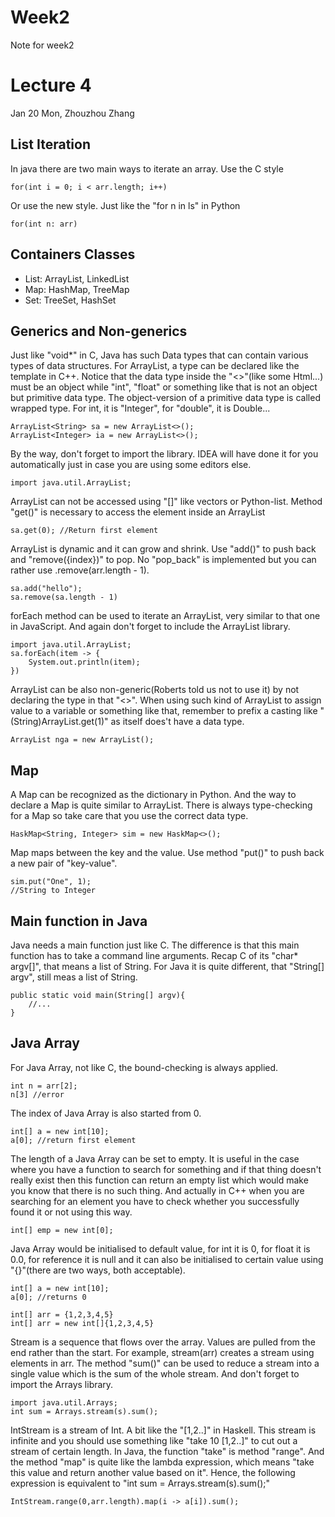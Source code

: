 # Week2

Note for week2

# Lecture 4

Jan 20 Mon, Zhouzhou Zhang

## List Iteration

In java there are two main ways to iterate an array. Use the C style

    for(int i = 0; i < arr.length; i++)

Or use the new style. Just like the "for n in ls" in Python

    for(int n: arr)

## Containers Classes

-   List: ArrayList, LinkedList
-   Map: HashMap, TreeMap
-   Set: TreeSet, HashSet

## Generics and Non-generics

Just like "void*" in C, Java has such Data types that can contain various types of data structures.
For ArrayList, a type can be declared like the template in C++. Notice that the data type inside the
"<>"(like some Html...) must be an object while "int", "float" or something like that is not an object
but primitive data type. The object-version of a primitive data type is called wrapped type. For int,
it is "Integer", for "double", it is Double...
    
    ArrayList<String> sa = new ArrayList<>();
    ArrayList<Integer> ia = new ArrayList<>();

By the way, don't forget to import the library. IDEA will have done it for you automatically just
in case you are using some editors else.

    import java.util.ArrayList;

ArrayList can not be accessed using "[]" like vectors or Python-list. Method "get()" is necessary
to access the element inside an ArrayList

    sa.get(0); //Return first element

ArrayList is dynamic and it can grow and shrink. Use "add()" to push back and "remove({index})"
to pop. No "pop_back" is implemented but you can rather use .remove(arr.length - 1).

    sa.add("hello");
    sa.remove(sa.length - 1)

forEach method can be used to iterate an ArrayList, very similar to that one in JavaScript.
And again don't forget to include the ArrayList library.
    
    import java.util.ArrayList;
    sa.forEach(item -> {
        System.out.println(item);
    })

ArrayList can be also non-generic(Roberts told us not to use it) by not declaring the type
in that "<>". When using such kind of ArrayList to assign value to a variable or something
like that, remember to prefix a casting like "(String)ArrayList.get(1)" as itself does't have
a data type.

    ArrayList nga = new ArrayList();

## Map

A Map can be recognized as the dictionary in Python. And the way to declare a Map is quite
similar to ArrayList. There is always type-checking for a Map so take care that you use
the correct data type.

    HaskMap<String, Integer> sim = new HaskMap<>();
    
Map maps between the key and the value. Use method "put()" to push back a new pair of
"key-value".
    
    sim.put("One", 1);
    //String to Integer

## Main function in Java

Java needs a main function just like C. The difference is that this main function has to
take a command line arguments. Recap C of its "char* argv[]", that means a list of String.
For Java it is quite different, that "String[] argv", still meas a list of String.

    public static void main(String[] argv){
        //...
    }

## Java Array

For Java Array, not like C, the bound-checking is always applied.

    int n = arr[2];
    n[3] //error

The index of Java Array is also started from 0.

    int[] a = new int[10];
    a[0]; //return first element

The length of a Java Array can be set to empty. It is useful in the case where you have a 
function to search for something and if that thing doesn't really exist then this function
can return an empty list which would make you know that there is no such thing. And actually
in C++ when you are searching for an element you have to check whether you successfully found it
or not using this way.

    int[] emp = new int[0];

Java Array would be initialised to default value, for int it is 0, for float it is 0.0, for
reference it is null and it can also be initialised to certain value using "{}"(there are two ways,
both acceptable).

    int[] a = new int[10];
    a[0]; //returns 0

    int[] arr = {1,2,3,4,5}
    int[] arr = new int[]{1,2,3,4,5}

Stream is a sequence that flows over the array. Values are pulled from the end rather than the start. 
For example, stream(arr) creates a stream using elements in arr. The method "sum()" can be used to reduce a stream into a single
value which is the sum of the whole stream. And don't forget to import the Arrays library.
    
    import java.util.Arrays;
    int sum = Arrays.stream(s).sum();

IntStream is a stream of Int. A bit like the "[1,2..]" in Haskell. This stream is infinite
and you should use something like "take 10 [1,2..]" to cut out a stream of certain length. In Java,
the function "take" is method "range". And the method "map" is quite like the lambda expression,
which means "take this value and return another value based on it". Hence, the following expression
is equivalent to "int sum = Arrays.stream(s).sum();"

    IntStream.range(0,arr.length).map(i -> a[i]).sum();

